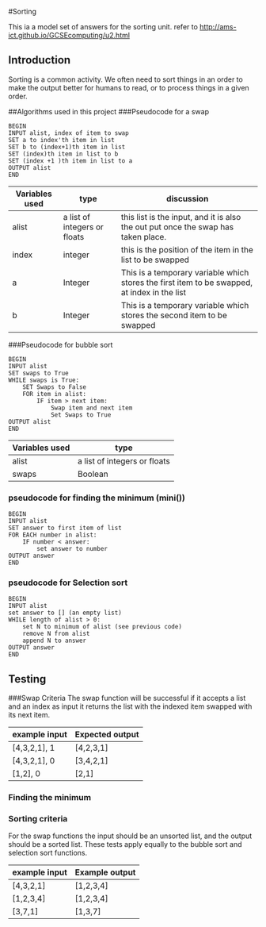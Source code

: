 #Sorting

This ia a model set of answers for the sorting unit.  refer to http://ams-ict.github.io/GCSEcomputing/u2.html

## Introduction
Sorting is a common activity.  We often need to sort things in an order to make the output better for humans to read, or to process things in a given order.

##Algorithms used in this project
###Pseudocode for a swap


```
BEGIN
INPUT alist, index of item to swap
SET a to index'th item in list
SET b to (index+1)th item in list
SET (index)th item in list to b
SET (index +1 )th item in list to a
OUTPUT alist
END
```

Variables used | type | discussion
----|----|----
alist | a list of integers or floats| this list is the input, and it is also the out put once the swap has taken place.
index | integer |  this is the position of the item in the list to be swapped
a | Integer | This is a temporary variable which stores the first item to be swapped, at index in the list
b | Integer | This is a temporary variable which stores the second item to be swapped

###Pseudocode for bubble sort


```
BEGIN
INPUT alist
SET swaps to True
WHILE swaps is True:
    SET Swaps to False
    FOR item in alist:
        IF item > next item:
            Swap item and next item
            Set Swaps to True
OUTPUT alist
END
```
Variables used | type
----|----
alist | a list of integers or floats
swaps | Boolean

### pseudocode for  finding the minimum (mini())
```
BEGIN
INPUT alist
SET answer to first item of list
FOR EACH number in alist:
    IF number < answer:
        set answer to number
OUTPUT answer
END
```
### pseudocode for Selection sort 
```
BEGIN
INPUT alist
set answer to [] (an empty list)
WHILE length of alist > 0:
    set N to minimum of alist (see previous code)
    remove N from alist
    append N to answer
OUTPUT answer
END
```
## Testing
###Swap Criteria
The swap function will be successful if
it accepts a list and an index as input
it returns the list with the indexed item swapped with its next item.


example input|Expected output
----|----
[4,3,2,1], 1 | [4,2,3,1]
[4,3,2,1], 0 | [3,4,2,1]
[1,2], 0 | [2,1]

### Finding the minimum


### Sorting criteria
For the swap functions the input should be an unsorted list, and the output should be a sorted list.
These tests apply equally to the bubble sort and selection sort functions.

example input | Example output
----|----
[4,3,2,1] | [1,2,3,4]
[1,2,3,4] | [1,2,3,4]
[3,7,1] | [1,3,7]
